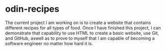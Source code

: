 # odin-recipes

The current project I am working on is to create a website that contains different recipes for all types of food. Once I have finished this project, I can demonstrate that capability to use HTML to create a basic website, use Git, and GitHub, aswell as to prove to myself that I am capable of becoming a software engineer no matter how hard it is.